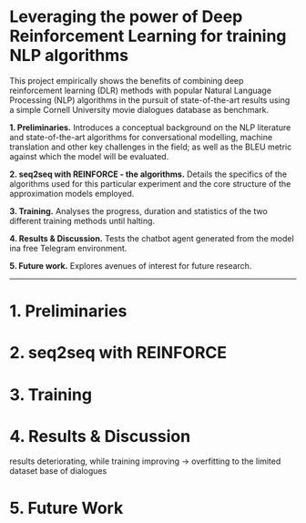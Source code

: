 # Leveraging the power of Deep Reinforcement Learning for training NLP algorithms


This project empirically shows the benefits of combining deep reinforcement learning (DLR) methods with popular Natural Language Processing (NLP) algorithms in the pursuit of state-of-the-art results using a simple Cornell University movie dialogues database as benchmark. 

**1. Preliminaries.** Introduces a conceptual background on the NLP literature and state-of-the-art algorithms for conversational modelling, machine translation and other key challenges in the field; as well as the BLEU metric against which the model will be evaluated.

**2. seq2seq with REINFORCE - the algorithms.** Details the specifics of the algorithms used for this particular experiment and the core structure of the approximation models employed.

**3. Training.** Analyses the progress, duration and statistics of the two different training methods until halting.

**4. Results & Discussion.** Tests the chatbot agent generated from the model ina free Telegram environment.

**5. Future work.** Explores avenues of interest for future research.


---------
# 1. Preliminaries


# 2. seq2seq with REINFORCE


# 3. Training


# 4. Results & Discussion

results deteriorating, while training improving -> overfitting to the limited dataset base of dialogues

# 5. Future Work
